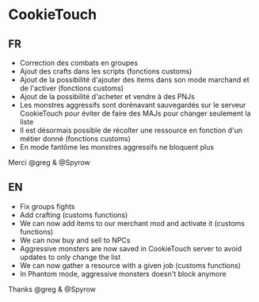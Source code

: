 # CookieTouch

## FR

- Correction des combats en groupes
- Ajout des crafts dans les scripts (fonctions customs)
- Ajout de la possibilité d'ajouter des items dans son mode marchand et de l'activer (fonctions customs)
- Ajout de la possibilité d'acheter et vendre à des PNJs
- Les monstres aggressifs sont dorénavant sauvegardés sur le serveur CookieTouch pour éviter de faire des MAJs pour changer seulement la liste
- Il est désormais possible de récolter une ressource en fonction d'un métier donné (fonctions customs)
- En mode fantôme les monstres aggressifs ne bloquent plus

Merci @greg & @Spyrow

## EN

- Fix groups fights
- Add crafting (customs functions)
- We can now add items to our merchant mod and activate it (customs functions)
- We can now buy and sell to NPCs
- Aggressive monsters are now saved in CookieTouch server to avoid updates to only change the list
- We can now gather a resource with a given job (customs functions)
- In Phantom mode, aggressive monsters doesn't block anymore

Thanks @greg & @Spyrow
